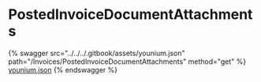 # PostedInvoiceDocumentAttachments

{% swagger src="../../../.gitbook/assets/younium.json" path="/Invoices/PostedInvoiceDocumentAttachments" method="get" %}
[younium.json](../../../.gitbook/assets/younium.json)
{% endswagger %}
